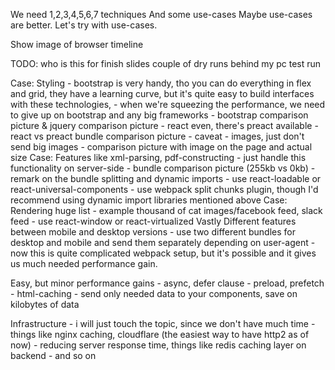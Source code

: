 We need 1,2,3,4,5,6,7 techniques
And some use-cases
Maybe use-cases are better.
Let's try with use-cases.

Show image of browser timeline

TODO:
who is this for
finish slides
couple of dry runs behind my pc
test run

Case: Styling
    - bootstrap is very handy, tho you can do everything in flex and grid, they have a learning curve, but it's quite
    easy to build interfaces with these technologies, 
        - when we're squeezing the performance, we need to give up on bootstrap and any big frameworks
            - bootstrap comparison picture & jquery comparison picture
        - react even, there's preact available
            - react vs preact bundle comparison picture
            - caveat
    - images, just don't send big images
        - comparison picture with image on the page and actual size
Case: Features like xml-parsing, pdf-constructing
    - just handle this functionality on server-side
        - bundle comparison picture (255kb vs 0kb)
        - remark on the bundle splitting and dynamic imports
            - use react-loadable or react-universal-components
            - use webpack split chunks plugin, though I'd recommend using dynamic import libraries mentioned above
Case: Rendering huge list
    - example thousand of cat images/facebook feed, slack feed
    - use react-window or react-virtualized
Vastly Different features between mobile and desktop versions 
    - use two different bundles for desktop and mobile and send them separately depending on user-agent
    - now this is quite complicated webpack setup, but it's possible and it gives us much needed performance gain.

Easy, but minor performance gains
    - async, defer clause
    - preload, prefetch
    - html-caching
    - send only needed data to your components, save on kilobytes of data

Infrastructure
    - i will just touch the topic, since we don't have much time
    - things like nginx caching, cloudflare (the easiest way to have http2 as of now)
    - reducing server response time, things like redis caching layer on backend
    - and so on
